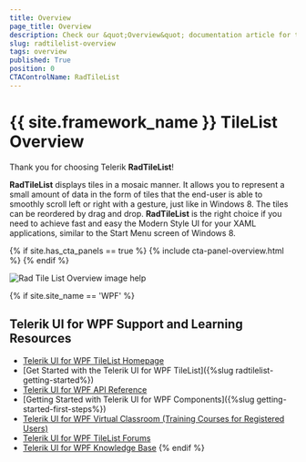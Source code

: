 ```yaml
---
title: Overview
page_title: Overview
description: Check our &quot;Overview&quot; documentation article for the RadTileList {{ site.framework_name }} control.
slug: radtilelist-overview
tags: overview
published: True
position: 0
CTAControlName: RadTileList
---
```


# {{ site.framework_name }} TileList Overview

Thank you for choosing Telerik __RadTileList__!

__RadTileList__ displays tiles in a mosaic manner. It allows you to represent a small amount of data in the form of tiles that the end-user is able to smoothly scroll left or right with a gesture, just like in Windows 8. The tiles can be reordered by drag and drop. __RadTileList__ is the right choice if you need to achieve fast and easy the Modern Style UI for your XAML applications, similar to the Start Menu screen of Windows 8.

{% if site.has_cta_panels == true %}
{% include cta-panel-overview.html %}
{% endif %}

![Rad Tile List Overview image help](images/RadTileList_Overview_image_help.png)

{% if site.site_name == 'WPF' %}
## Telerik UI for WPF Support and Learning Resources

* [Telerik UI for WPF TileList Homepage](https://www.telerik.com/products/wpf/tilelist.aspx)
* [Get Started with the Telerik UI for WPF TileList]({%slug radtilelist-getting-started%})
* [Telerik UI for WPF API Reference](https://docs.telerik.com/devtools/wpf/api/)
* [Getting Started with Telerik UI for WPF Components]({%slug getting-started-first-steps%})
* [Telerik UI for WPF Virtual Classroom (Training Courses for Registered Users)](https://learn.telerik.com/learn/course/external/view/elearning/16/telerik-ui-for-wpf) 
* [Telerik UI for WPF TileList Forums](https://www.telerik.com/forums/wpf)
* [Telerik UI for WPF Knowledge Base](https://docs.telerik.com/devtools/wpf/knowledge-base)
{% endif %}

